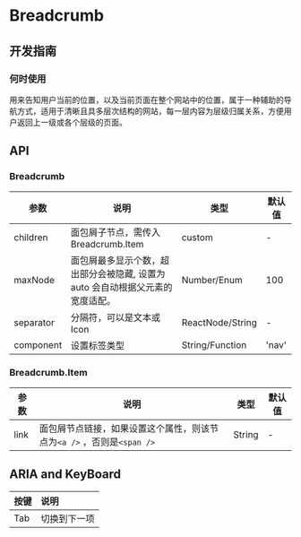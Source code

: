 # Breadcrumb

## 开发指南

### 何时使用

用来告知用户当前的位置，以及当前页面在整个网站中的位置，属于一种辅助的导航方式，适用于清晰且具多层次结构的网站，每一层内容为层级归属关系，方便用户返回上一级或各个层级的页面。

## API

### Breadcrumb

| 参数        | 说明                                          | 类型               | 默认值   |
| --------- | ------------------------------------------- | ---------------- | ----- |
| children  | 面包屑子节点，需传入 Breadcrumb.Item                  | custom           | -     |
| maxNode   | 面包屑最多显示个数，超出部分会被隐藏, 设置为 auto 会自动根据父元素的宽度适配。 | Number/Enum      | 100   |
| separator | 分隔符，可以是文本或 Icon                             | ReactNode/String | -     |
| component | 设置标签类型                                      | String/Function  | 'nav' |

### Breadcrumb.Item

| 参数   | 说明                                           | 类型     | 默认值 |
| ---- | -------------------------------------------- | ------ | --- |
| link | 面包屑节点链接，如果设置这个属性，则该节点为`<a />` ，否则是`<span />` | String | -   |

## ARIA and KeyBoard

| 按键  | 说明     |
| :-- | :----- |
| Tab | 切换到下一项 |
